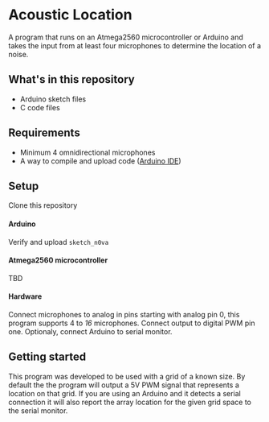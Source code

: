# Acoustic Location

A program that runs on an Atmega2560 microcontroller or Arduino and
takes the input from at least four microphones to determine the location
of a noise.

## What's in this repository
- Arduino sketch files
- C code files

## Requirements 
- Minimum 4 omnidirectional microphones
- A way to compile and upload code ([Arduino IDE](https://www.arduino.cc/en/main/software))

## Setup
Clone this repository

#### Arduino
Verify and upload `sketch_n0va`

#### Atmega2560 microcontroller
TBD

#### Hardware
Connect microphones to analog in pins starting with analog pin 0, this program supports 4 to *16* microphones.
Connect output to digital PWM pin one. Optionaly, connect Arduino to serial monitor.

## Getting started
This program was developed to be used with a grid of a known size. By default the the program will
output a 5V PWM signal that represents a location on that grid. If you are using an Arduino and it
detects a serial connection it will also report the array location for the given grid space to the
serial monitor.
